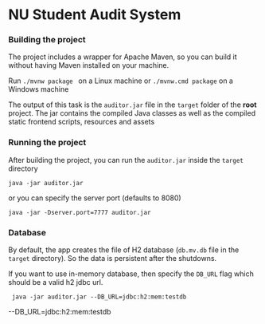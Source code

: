 # NU Student Audit System


<h3>Building the project</h3>
The project includes a wrapper for Apache Maven, so you can build it without having Maven installed on your machine. 

Run 
`./mvnw package ` on a Linux machine
or `./mvnw.cmd package` on a Windows machine

The output of this task is the `auditor.jar` file in the `target` folder of the **root** project. The jar contains the compiled Java classes as well as the compiled static frontend scripts, resources and assets

<h3>Running the project</h3>

After building the project, you can run the `auditor.jar` inside the `target` directory

`java -jar auditor.jar`

or you can specify the server port (defaults to 8080)

`java -jar -Dserver.port=7777 auditor.jar`


<h3>Database</h3>

By default, the app creates the file of H2 database (`db.mv.db` file in the `target` directory). So the data is persistent after the shutdowns. 

If you want to use in-memory database, then specify the `DB_URL` flag which should be a valid h2 jdbc url.

` java -jar auditor.jar --DB_URL=jdbc:h2:mem:testdb`

--DB_URL=jdbc:h2:mem:testdb
